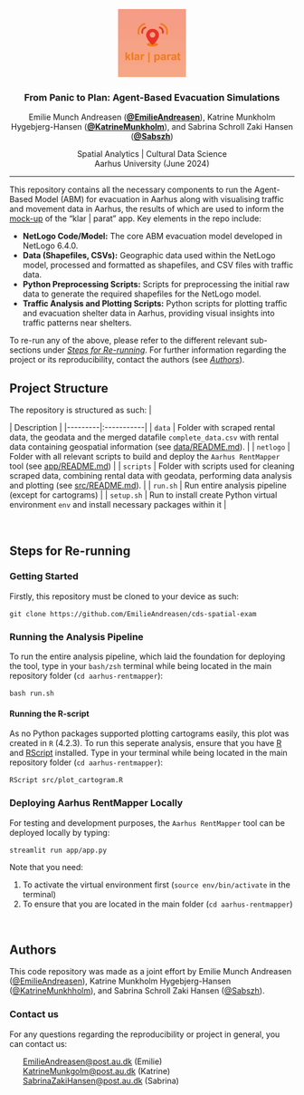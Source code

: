 <p align="center">
    <img src="images/Klar_Parat.jpg" alt="Logo" width="120" height="120">
  </p>

<h3 align="center">From Panic to Plan: Agent-Based Evacuation Simulations</h3>

<p align="center">
  Emilie Munch Andreasen (<strong><a href="https://github.com/EmilieAndreasen">@EmilieAndreasen</a></strong>),
  Katrine Munkholm Hygebjerg-Hansen (<strong><a href="https://github.com/katrinemunkholm">@KatrineMunkholm</a></strong>), and
    Sabrina Schroll Zaki Hansen (<strong><a href="https://github.com/sabszh">@Sabszh</a></strong>)
</p>

<p align="center">
  Spatial Analytics | Cultural Data Science <br>
  Aarhus University (June 2024) 
</p>

<hr>

This repository contains all the necessary components to run the Agent-Based Model (ABM) for evacuation in Aarhus along with  visualising traffic and movement data in Aarhus, the results of which are used to inform the [mock-up](https://www.figma.com/design/ZzUPYJiE9yhHM93OycdNY5/Spatial-Analytics%3A-Exam-application-design?node-id=0-1) of the “klar | parat” app. Key elements in the repo include:  
- **NetLogo Code/Model:** The core ABM evacuation model developed in NetLogo 6.4.0.  
- **Data (Shapefiles, CSVs):** Geographic data used within the NetLogo model, processed and formatted as shapefiles, and CSV files with traffic data.  
- **Python Preprocessing Scripts:** Scripts for preprocessing the initial raw data to generate the required shapefiles for the NetLogo model.  
- **Traffic Analysis and Plotting Scripts:** Python scripts for plotting traffic and evacuation shelter data in Aarhus, providing visual insights into traffic patterns near shelters.  

To re-run any of the above, please refer to the different relevant sub-sections under [*Steps for Re-running*](https://github.com/EmilieAndreasen/cds-spatial-exam#technical-pipeline). For further information regarding the project or its reproducibility, contact the authors (see [*Authors*](https://github.com/EmilieAndreasen/cds-spatial-exam#authors)).
<br>

## Project Structure 
The repository is structured as such:
| <div style="width:120px"></div>| Description |
|---------|:-----------|
| ```data``` | Folder with scraped rental data, the geodata and the merged datafile ```complete_data.csv``` with rental data containing geospatial information (see [data/README.md](https://github.com/MinaAlmasi/aarhus-rentmapper/blob/main/data/README.md)).      |
| ```netlogo```  | Folder with all relevant scripts to build and deploy the ```Aarhus RentMapper``` tool (see [app/README.md](https://github.com/MinaAlmasi/aarhus-rentmapper/blob/main/app/README.md))          |
| ```scripts```  | Folder with scripts used for cleaning scraped data, combining rental data with geodata, performing data analysis and plotting (see [src/README.md](https://github.com/MinaAlmasi/aarhus-rentmapper/blob/main/src/README.md)).       |
| ```run.sh```    | Run entire analysis pipeline (except for cartograms)       |
| ```setup.sh```  | Run to install create Python virtual environment ```env``` and install necessary packages within it |

<br>

## Steps for Re-running
### Getting Started 
Firstly, this repository must be cloned to your device as such:
```
git clone https://github.com/EmilieAndreasen/cds-spatial-exam
```

### Running the Analysis Pipeline
To run the entire analysis pipeline, which laid the foundation for deploying the tool, type in your ```bash/zsh``` terminal while being located in the main repository folder (```cd aarhus-rentmapper```):
```
bash run.sh
```

#### Running the R-script
As no Python packages supported plotting cartograms easily, this plot was created in ```R``` (4.2.3). To run this seperate analysis, ensure that you have [R](https://cran.r-project.org/src/base/R-4/) and [RScript](https://www.rdocumentation.org/packages/utils/versions/3.6.2/topics/Rscript) installed. Type in your terminal while being located in the main repository folder (```cd aarhus-rentmapper```):
```
RScript src/plot_cartogram.R
```

### Deploying Aarhus RentMapper Locally 
For testing and development purposes, the ```Aarhus RentMapper``` tool can be deployed locally by typing:
```
streamlit run app/app.py
```
Note that you need:
1. To activate the virtual environment first (```source env/bin/activate``` in the terminal)
2. To ensure that you are located in the main folder (```cd aarhus-rentmapper```)

<br>

## Authors 
This code repository was made as a joint effort by Emilie Munch Andreasen ([@EmilieAndreasen](https://github.com/EmilieAndreasen)), Katrine Munkholm Hygebjerg-Hansen ([@KatrineMunkhholm](https://github.com/katrinemunkholm)), and Sabrina Schroll Zaki Hansen ([@Sabszh](https://github.com/sabszh)). 

### Contact us
For any questions regarding the reproducibility or project in general, you can contact us:
<ul style="list-style-type: none;">
  <li><a href="mailto:202106384@post.au.dk">EmilieAndreasen@post.au.dk</a>
(Emilie)</li>
    <li><a href="mailto:202106444@post.au.dk"> KatrineMunkgolm@post.au.dk</a>
(Katrine)</li>
    <li><a href="mailto:202105174@post.au.dk"> SabrinaZakiHansen@post.au.dk</a>
(Sabrina)</li>
</ul>
